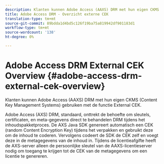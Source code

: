 ```yaml
---
description: Klanten kunnen Adobe Access (AAXS) DRM met hun eigen CKMS (Content Key Management Systems) gebruiken met de functie External CEK.
title: Adobe Access DRM - Overzicht externe CEK
translation-type: tm+mt
source-git-commit: 89bdda1d4bd5c126f19ba75a819942df901183d1
workflow-type: tm+mt
source-wordcount: '138'
ht-degree: 0%

---
```



# Adobe Access DRM External CEK Overview {#adobe-access-drm-external-cek-overview}

Klanten kunnen Adobe Access (AAXS) DRM met hun eigen CKMS (Content Key Management Systems) gebruiken met de functie External CEK.

Adobe Access (AXS) DRM, standaard, onttrekt de behoefte om sleutels, certificaten, en meta-gegevens direct te behandelen DRM tijdens het inhoudspakketproces. De AXS Java SDK genereert automatisch een CEK (random Content Encryption Key) tijdens het verpakken en gebruikt deze om de inhoud te coderen. Vervolgens codeert de SDK de CEK zelf en voegt deze in de metagegevens van de inhoud in. Tijdens de licentieafgifte heeft de AXS-server alleen de persoonlijke sleutel van de AAXS-licentieserver nodig om toegang te krijgen tot de CEK van de metagegevens om een licentie te genereren.
